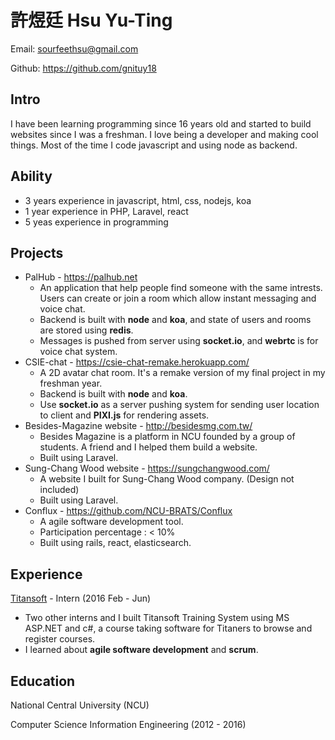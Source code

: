 # 許煜廷 Hsu Yu-Ting
Email: sourfeethsu@gmail.com

Github: https://github.com/gnituy18

## Intro

I have been learning programming since 16 years old and started to build websites since I was a freshman. I love being a developer and making cool things. Most of the time I code javascript and using node as backend. 

## Ability
* 3 years experience in javascript, html, css, nodejs, koa
* 1 year experience in PHP, Laravel, react
* 5 yeas experience in programming

## Projects
* PalHub - https://palhub.net
  * An application that help people find someone with the same intrests. Users can create or join a room which allow instant messaging and voice chat.
  * Backend is built with **node** and **koa**, and state of users and rooms are stored using **redis**.
  * Messages is pushed from server using **socket.io**, and **webrtc** is for voice chat system.
* CSIE-chat - https://csie-chat-remake.herokuapp.com/
  * A 2D avatar chat room. It's a remake version of my final project in my freshman year.
  * Backend is built with **node** and **koa**.
  * Use **socket.io** as a server pushing system for sending user location to client and **PIXI.js** for rendering assets.
* Besides-Magazine website - http://besidesmg.com.tw/
  * Besides Magazine is a platform in NCU founded by a group of students. A friend and I helped them build a website.
  * Built using Laravel.
* Sung-Chang Wood website - https://sungchangwood.com/
  * A website I built for Sung-Chang Wood company. (Design not included)
  * Built using Laravel.
* Conflux - https://github.com/NCU-BRATS/Conflux
  * A agile software development tool.
  * Participation percentage : < 10%
  * Built using rails, react, elasticsearch.

## Experience
[Titansoft](http://www.titansoft.com/tw/) - Intern (2016 Feb - Jun)
* Two other interns and I built Titansoft Training System using MS ASP.NET and c#, a course taking software for Titaners to browse and register courses.
* I learned about **agile software development** and **scrum**.

## Education
National Central University (NCU)

Computer Science Information Engineering (2012 - 2016)
